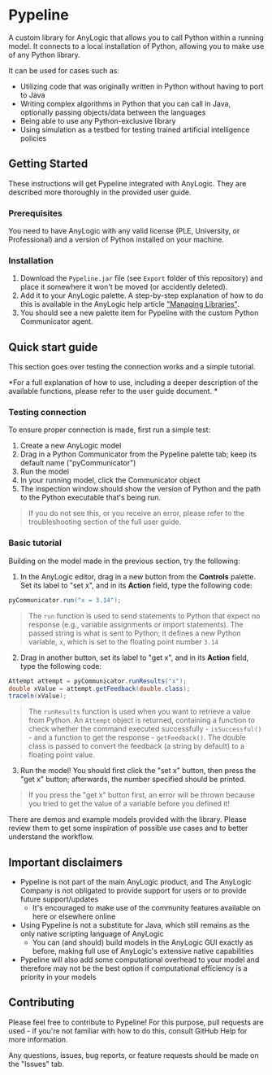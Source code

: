 # Pypeline
A custom library for AnyLogic that allows you to call Python within a running model. It connects to a local installation of Python, allowing you to make use of any Python library.

It can be used for cases such as:
* Utilizing code that was originally written in Python without having to port to Java
* Writing complex algorithms in Python that you can call in Java, optionally passing objects/data between the languages
* Being able to use any Python-exclusive library
* Using simulation as a testbed for testing trained artificial intelligence policies

## Getting Started
These instructions will get Pypeline integrated with AnyLogic. They are described more thoroughly in the provided user guide.

### Prerequisites
You need to have AnyLogic with any valid license (PLE, University, or Professional) and a version of Python installed on your machine.

### Installation

1. Download the `Pypeline.jar` file (see `Export` folder of this repository) and place it somewhere it won't be moved (or accidently deleted).
2. Add it to your AnyLogic palette. A step-by-step explanation of how to do this is available in the AnyLogic help article ["Managing Libraries"](https://help.anylogic.com/topic/com.anylogic.help/html/libraries/managing-libraries.html?cp=3_5_4). 
3. You should see a new palette item for Pypeline with the custom Python Communicator agent.

## Quick start guide
This section goes over testing the connection works and a simple tutorial.

*For a full explanation of how to use, including a deeper description of the available functions, please refer to the user guide document. *

### Testing connection
To ensure proper connection is made, first run a simple test:
1. Create a new AnyLogic model
2. Drag in a Python Communicator from the Pypeline palette tab; keep its default name ("pyCommunicator")
3. Run the model
  1. In your running model, click the Communicator object
  2. The inspection window should show the version of Python and the path to the Python executable that's being run. 
> If you do not see this, or you receive an error, please refer to the troubleshooting section of the full user guide.

### Basic tutorial
Building on the model made in the previous section, try the following:
1. In the AnyLogic editor, drag in a new button from the **Controls** palette.  Set its label to "set x", and in its **Action** field, type the following code:
```java
pyCommunicator.run("x = 3.14");
```
> The `run` function is used to send statements to Python that expect no response (e.g., variable assignments or import statements).
> The passed string is what is sent to Python; it defines a new Python variable, `x`, which is set to the floating point number `3.14`

2. Drag in another button, set its label to "get x", and in its **Action** field, type the following code:
```java
Attempt attempt = pyCommunicator.runResults("x");
double xValue = attempt.getFeedback(double.class);
traceln(xValue);
```
> The `runResults` function is used when you want to retrieve a value from Python.
> An `Attempt` object is returned, containing a function to check whether the command executed successfully - `isSuccessful()` - and a function to get the response - `getFeedback()`.
> The double class is passed to convert the feedback (a string by default) to a floating point value.

3. Run the model! You should first click the "set x" button, then press the "get x" button; afterwards, the number specified should be printed.

  > If you press the "get x" button first, an error will be thrown because you tried to get the value of a variable before you defined it!

There are demos and example models provided with the library. Please review them to get some inspiration of possible use cases and to better understand the workflow.

## Important disclaimers
* Pypeline is not part of the main AnyLogic product, and The AnyLogic Company is not obligated to provide support for users or to provide future support/updates
  * It's encouraged to make use of the community features available on here or elsewhere online
* Using Pypeline is not a substitute for Java, which still remains as the only native scripting language of AnyLogic
  * You can (and should) build models in the AnyLogic GUI exactly as before, making full use of AnyLogic's extensive native capabilities
* Pypeline will also add some computational overhead to your model and therefore may not be the best option if computational efficiency is a priority in your models

## Contributing
Please feel free to contribute to Pypeline! For this purpose, pull requests are used - if you're not familiar with how to do this, consult GitHub Help for more information.

Any questions, issues, bug reports, or feature requests should be made on the "Issues" tab.
